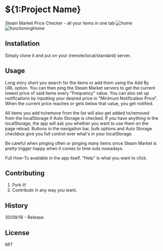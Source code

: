 # ${1:Project Name}
Steam Market Price Checker - all your items in one tab
![home](https://i.gyazo.com/7e4bd396041d35b2ed953fad2d62ba4d.png)
![functioningHome](https://i.gyazo.com/d4448936f6ec2a762fb6807d5d0db8bb.png)
## Installation
Simply clone it and put on your (remote/local/standard) server.
## Usage
Long story short you search for the items or add them using the Add By URL option. You can then ping the Steam Market servers to get the current lowest price of said items every "Frequency" value. You can also set up notifications by inputting your desired price in "Minimum Notification Price". When the current price reaches or gets below that value, you get notified.

All items you add to/remove from the list will also get added to/removed from the localStorage if Auto Storage is checked. If you have anything in the localStorage, the app will ask you whether you want to use them on the page reload.
Buttons in the navigation bar, bulk options and Auto Storage checkbox give you full control over what's in your localStorage.

Be careful when pinging often or pinging many items since Steam Market is pretty trigger happy when it comes to time outs nowadays.

Full How-To available in the app itself. "Help" is what you want to click.
## Contributing
1. Fork it!
2. Contribute in any way you want.
## History
30/09/16 - Release.
## License
MIT